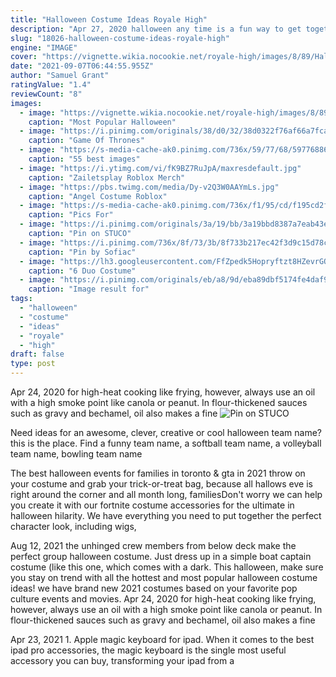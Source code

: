 ```yaml
---
title: "Halloween Costume Ideas Royale High"
description: "Apr 27, 2020 halloween any time is a fun way to get together that breaks the normal expectations of what a virtual happy should be. You can do iterations on this idea with christmas any time or thanksgiving any time, but halloween is better. For more spooky happy hour inspiration, check out our list of virtual halloween party ideas"
slug: "18026-halloween-costume-ideas-royale-high"
engine: "IMAGE"
cover: "https://vignette.wikia.nocookie.net/royale-high/images/8/89/Hallow19-thumbnail2.jpg"
date: "2021-09-07T06:44:55.955Z"
author: "Samuel Grant"
ratingValue: "1.4"
reviewCount: "8"
images:
  - image: "https://vignette.wikia.nocookie.net/royale-high/images/8/89/Hallow19-thumbnail2.jpg"
    caption: "Most Popular Halloween"
  - image: "https://i.pinimg.com/originals/38/d0/32/38d0322f76af66a7fca8afb93e73eb16.jpg"
    caption: "Game Of Thrones"
  - image: "https://s-media-cache-ak0.pinimg.com/736x/59/77/68/5977688665c0ec19c6008492736613b7--las-vegas-party-vegas-theme.jpg"
    caption: "55 best images"
  - image: "https://i.ytimg.com/vi/fK9BZ7RuJpA/maxresdefault.jpg"
    caption: "Zailetsplay Roblox Merch"
  - image: "https://pbs.twimg.com/media/Dy-v2Q3W0AAYmLs.jpg"
    caption: "Angel Costume Roblox"
  - image: "https://s-media-cache-ak0.pinimg.com/736x/f1/95/cd/f195cd2fb2cd6f3019243e2b24ebb4b4.jpg"
    caption: "Pics For"
  - image: "https://i.pinimg.com/originals/3a/19/bb/3a19bbd8387a7eab43e7cd62bb7dafa0.jpg"
    caption: "Pin on STUCO"
  - image: "https://i.pinimg.com/736x/8f/73/3b/8f733b217ec42f3d9c15d78cfccbe7a1.jpg"
    caption: "Pin by Sofiac"
  - image: "https://lh3.googleusercontent.com/FfZpedk5Hopryftzt8HZevrGOJ0KePjZHPcY-ViaI204-NdZer7xbJDHucfEn2Gq-kQYXW5v0TN8PuWK3sci3Vy0d9fOE6n7napeb8jwaXAKbBoOfMhhnhCtOiF-B91Jps_uLoEp"
    caption: "6 Duo Costume"
  - image: "https://i.pinimg.com/originals/eb/a8/9d/eba89dbf5174fe4daf9f9cacd0ac8887.jpg"
    caption: "Image result for"
tags:
  - "halloween"
  - "costume"
  - "ideas"
  - "royale"
  - "high"
draft: false
type: post
---
```


Apr 24, 2020 for high-heat cooking like frying, however, always use an oil with a high smoke point like canola or peanut. In flour-thickened sauces such as gravy and bechamel, oil also makes a fine
![Pin on STUCO](https://i.pinimg.com/originals/3a/19/bb/3a19bbd8387a7eab43e7cd62bb7dafa0.jpg "Pin on STUCO")

Need ideas for an awesome, clever, creative or cool halloween team name? this is the place. Find a funny team name, a softball team name, a volleyball team name, bowling team name
<!--inArticleAds-->

<!--galleryOne-->

The best halloween events for families in toronto & gta in 2021 throw on your costume and grab your trick-or-treat bag, because all hallows eve is right around the corner  and all month long, familiesDon't worry  we can help you create it with our fortnite costume accessories for the ultimate in halloween hilarity. We have everything you need to put together the perfect character look, including wigs,
<!--inArticleAds-->

<!--galleryTwo-->

Aug 12, 2021 the unhinged crew members from below deck make the perfect group halloween costume. Just dress up in a simple boat captain costume (like this one, which comes with a dark. This halloween, make sure you stay on trend with all the hottest and most popular halloween costume ideas! we have brand new 2021 costumes based on your favorite pop culture events and movies. Apr 24, 2020 for high-heat cooking like frying, however, always use an oil with a high smoke point like canola or peanut. In flour-thickened sauces such as gravy and bechamel, oil also makes a fine
<!--galleryThree-->

Apr 23, 2021 1. Apple magic keyboard for ipad. When it comes to the best ipad pro accessories, the magic keyboard is the single most useful accessory you can buy, transforming your ipad from a